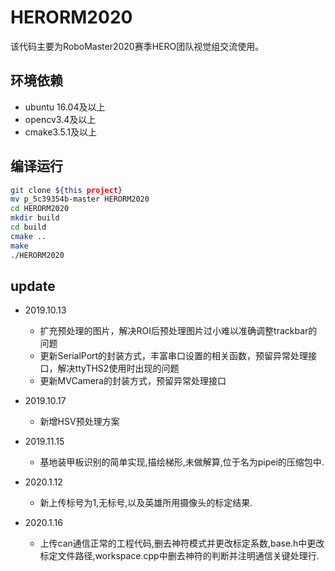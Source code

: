 # HERORM2020
该代码主要为RoboMaster2020赛季HERO团队视觉组交流使用。

## 环境依赖
- ubuntu 16.04及以上
- opencv3.4及以上
- cmake3.5.1及以上

## 编译运行
```sh
git clone ${this project}
mv p_5c39354b-master HERORM2020
cd HERORM2020
mkdir build
cd build
cmake ..
make
./HERORM2020
```

## update
- 2019.10.13
    - 扩充预处理的图片，解决ROI后预处理图片过小难以准确调整trackbar的问题
    - 更新SerialPort的封装方式，丰富串口设置的相关函数，预留异常处理接口，解决ttyTHS2使用时出现的问题
    - 更新MVCamera的封装方式，预留异常处理接口


- 2019.10.17
    - 新增HSV预处理方案
   
   
- 2019.11.15
    - 基地装甲板识别的简单实现,描绘梯形,未做解算,位于名为pipei的压缩包中.


- 2020.1.12
    - 新上传标号为1,无标号,以及英雄所用摄像头的标定结果.
    
- 2020.1.16
    - 上传can通信正常的工程代码,删去神符模式并更改标定系数,base.h中更改标定文件路径,workspace.cpp中删去神符的判断并注明通信关键处理行.


